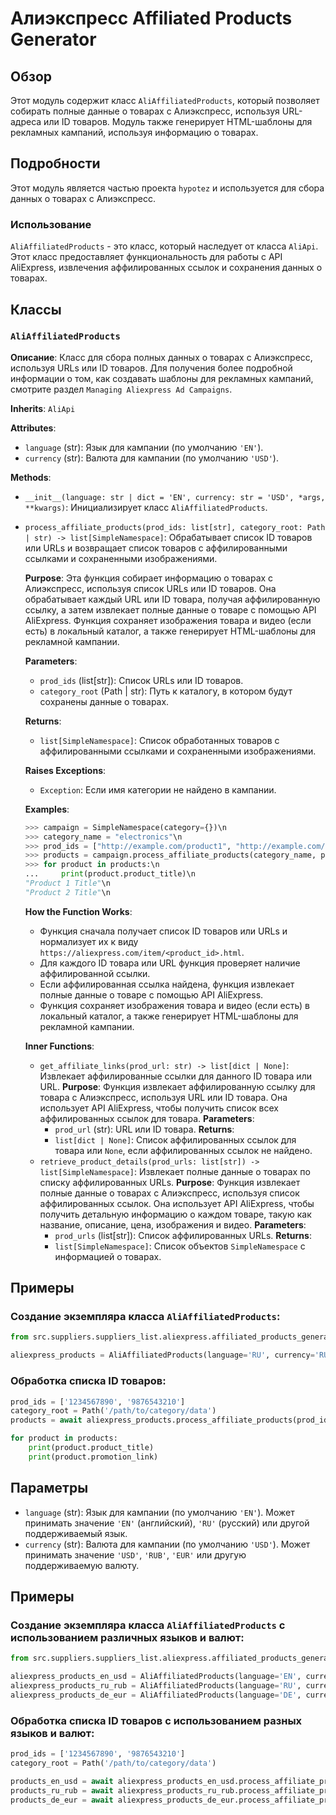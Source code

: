 # Алиэкспресс Affiliated Products Generator

## Обзор

Этот модуль содержит класс `AliAffiliatedProducts`, который позволяет собирать полные данные о товарах с Алиэкспресс, используя URL-адреса или ID товаров. Модуль также генерирует HTML-шаблоны для рекламных кампаний, используя информацию о товарах.

## Подробности

Этот модуль является частью проекта `hypotez` и используется для сбора данных о товарах с Алиэкспресс. 

### Использование

`AliAffiliatedProducts` - это класс, который наследует от класса `AliApi`. Этот класс предоставляет функциональность для работы с API AliExpress, извлечения аффилированных ссылок и сохранения данных о товарах.

## Классы

### `AliAffiliatedProducts`

**Описание**: Класс для сбора полных данных о товарах с Алиэкспресс, используя URLs или ID товаров. 
    Для получения более подробной информации о том, как создавать шаблоны для рекламных кампаний, смотрите раздел `Managing Aliexpress Ad Campaigns`.

**Inherits**: `AliApi` 

**Attributes**:
- `language` (str): Язык для кампании (по умолчанию `'EN'`).
- `currency` (str): Валюта для кампании (по умолчанию `'USD'`).

**Methods**:

- `__init__(language: str | dict = 'EN', currency: str = 'USD', *args, **kwargs)`: Инициализирует класс `AliAffiliatedProducts`.

- `process_affiliate_products(prod_ids: list[str], category_root: Path | str) -> list[SimpleNamespace]`:
    Обрабатывает список ID товаров или URLs и возвращает список товаров с аффилированными ссылками и сохраненными изображениями.

    **Purpose**: Эта функция собирает информацию о товарах с Алиэкспресс, используя список URLs или ID товаров. 
        Она обрабатывает каждый URL или ID товара, получая аффилированную ссылку, а затем извлекает полные данные о товаре с помощью API AliExpress. 
        Функция сохраняет изображения товара и видео (если есть) в локальный каталог, а также генерирует HTML-шаблоны для рекламной кампании.

    **Parameters**:
    - `prod_ids` (list[str]): Список URLs или ID товаров.
    - `category_root` (Path | str): Путь к каталогу, в котором будут сохранены данные о товарах.

    **Returns**:
    - `list[SimpleNamespace]`: Список обработанных товаров с аффилированными ссылками и сохраненными изображениями.

    **Raises Exceptions**:
    - `Exception`: Если имя категории не найдено в кампании.

    **Examples**:
    ```python
    >>> campaign = SimpleNamespace(category={})\n
    >>> category_name = "electronics"\n
    >>> prod_ids = ["http://example.com/product1", "http://example.com/product2"]\n
    >>> products = campaign.process_affiliate_products(category_name, prod_ids)\n
    >>> for product in products:\n
    ...     print(product.product_title)\n
    "Product 1 Title"\n
    "Product 2 Title"\n
    ```

    **How the Function Works**:
    - Функция сначала получает список ID товаров или URLs и нормализует их к виду `https://aliexpress.com/item/<product_id>.html`.
    - Для каждого ID товара или URL функция проверяет наличие аффилированной ссылки.
    - Если аффилированная ссылка найдена, функция извлекает полные данные о товаре с помощью API AliExpress.
    - Функция сохраняет изображения товара и видео (если есть) в локальный каталог, а также генерирует HTML-шаблоны для рекламной кампании.

    **Inner Functions**:
    - `get_affiliate_links(prod_url: str) -> list[dict | None]`: 
        Извлекает аффилированные ссылки для данного ID товара или URL.
        **Purpose**: Функция извлекает аффилированную ссылку для товара с Алиэкспресс, используя URL или ID товара.
            Она использует API AliExpress, чтобы получить список всех аффилированных ссылок для товара.
        **Parameters**:
        - `prod_url` (str): URL или ID товара.
        **Returns**:
        - `list[dict | None]`: Список аффилированных ссылок для товара или `None`, если аффилированных ссылок не найдено.
    - `retrieve_product_details(prod_urls: list[str]) -> list[SimpleNamespace]`:
        Извлекает полные данные о товарах по списку аффилированных URLs.
        **Purpose**: Функция извлекает полные данные о товарах с Алиэкспресс, используя список аффилированных ссылок.
            Она использует API AliExpress, чтобы получить детальную информацию о каждом товаре, такую как название, описание, цена, изображения и видео.
        **Parameters**:
        - `prod_urls` (list[str]): Список аффилированных URLs.
        **Returns**:
        - `list[SimpleNamespace]`: Список объектов `SimpleNamespace` с информацией о товарах.

## Примеры

### Создание экземпляра класса `AliAffiliatedProducts`:

```python
from src.suppliers.suppliers_list.aliexpress.affiliated_products_generator import AliAffiliatedProducts

aliexpress_products = AliAffiliatedProducts(language='RU', currency='RUB')
```

### Обработка списка ID товаров:

```python
prod_ids = ['1234567890', '9876543210']
category_root = Path('/path/to/category/data')
products = await aliexpress_products.process_affiliate_products(prod_ids, category_root)

for product in products:
    print(product.product_title)
    print(product.promotion_link)
```

## Параметры

- `language` (str): Язык для кампании (по умолчанию `'EN'`). Может принимать значение `'EN'` (английский), `'RU'` (русский) или другой поддерживаемый язык.
- `currency` (str): Валюта для кампании (по умолчанию `'USD'`). Может принимать значение `'USD'`, `'RUB'`, `'EUR'` или другую поддерживаемую валюту.

## Примеры

### Создание экземпляра класса `AliAffiliatedProducts` с использованием различных языков и валют:

```python
from src.suppliers.suppliers_list.aliexpress.affiliated_products_generator import AliAffiliatedProducts

aliexpress_products_en_usd = AliAffiliatedProducts(language='EN', currency='USD')
aliexpress_products_ru_rub = AliAffiliatedProducts(language='RU', currency='RUB')
aliexpress_products_de_eur = AliAffiliatedProducts(language='DE', currency='EUR')
```

### Обработка списка ID товаров с использованием разных языков и валют:

```python
prod_ids = ['1234567890', '9876543210']
category_root = Path('/path/to/category/data')

products_en_usd = await aliexpress_products_en_usd.process_affiliate_products(prod_ids, category_root)
products_ru_rub = await aliexpress_products_ru_rub.process_affiliate_products(prod_ids, category_root)
products_de_eur = await aliexpress_products_de_eur.process_affiliate_products(prod_ids, category_root)
```